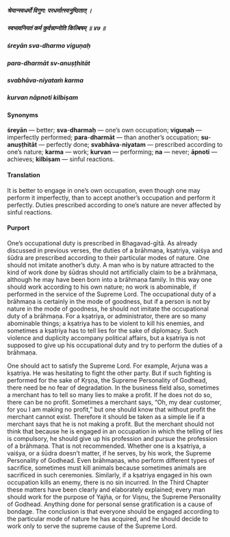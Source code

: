 ##### श्रेयान्स्वधर्मो विगुण: परधर्मात्स्वनुष्ठितात् ।
##### स्वभावनियतं कर्म कुर्वन्नाप्नोति किल्बिषम् ॥ ४७ ॥

##### śreyān sva-dharmo viguṇaḥ
##### para-dharmāt sv-anuṣṭhitāt
##### svabhāva-niyataṁ karma
##### kurvan nāpnoti kilbiṣam

#### Synonyms

**śreyān** — better; **sva**-**dharmaḥ** — one’s own occupation; **viguṇaḥ** — imperfectly performed; **para**-**dharmāt** — than another’s occupation; **su**-**anuṣṭhitāt** — perfectly done; **svabhāva**-**niyatam** — prescribed according to one’s nature; **karma** — work; **kurvan** — performing; **na** — never; **āpnoti** — achieves; **kilbiṣam** — sinful reactions.

#### Translation

It is better to engage in one’s own occupation, even though one may perform it imperfectly, than to accept another’s occupation and perform it perfectly. Duties prescribed according to one’s nature are never affected by sinful reactions.

#### Purport

One’s occupational duty is prescribed in Bhagavad-gītā. As already discussed in previous verses, the duties of a brāhmaṇa, kṣatriya, vaiśya and śūdra are prescribed according to their particular modes of nature. One should not imitate another’s duty. A man who is by nature attracted to the kind of work done by śūdras should not artificially claim to be a brāhmaṇa, although he may have been born into a brāhmaṇa family. In this way one should work according to his own nature; no work is abominable, if performed in the service of the Supreme Lord. The occupational duty of a brāhmaṇa is certainly in the mode of goodness, but if a person is not by nature in the mode of goodness, he should not imitate the occupational duty of a brāhmaṇa. For a kṣatriya, or administrator, there are so many abominable things; a kṣatriya has to be violent to kill his enemies, and sometimes a kṣatriya has to tell lies for the sake of diplomacy. Such violence and duplicity accompany political affairs, but a kṣatriya is not supposed to give up his occupational duty and try to perform the duties of a brāhmaṇa.

One should act to satisfy the Supreme Lord. For example, Arjuna was a kṣatriya. He was hesitating to fight the other party. But if such fighting is performed for the sake of Kṛṣṇa, the Supreme Personality of Godhead, there need be no fear of degradation. In the business field also, sometimes a merchant has to tell so many lies to make a profit. If he does not do so, there can be no profit. Sometimes a merchant says, “Oh, my dear customer, for you I am making no profit,” but one should know that without profit the merchant cannot exist. Therefore it should be taken as a simple lie if a merchant says that he is not making a profit. But the merchant should not think that because he is engaged in an occupation in which the telling of lies is compulsory, he should give up his profession and pursue the profession of a brāhmaṇa. That is not recommended. Whether one is a kṣatriya, a vaiśya, or a śūdra doesn’t matter, if he serves, by his work, the Supreme Personality of Godhead. Even brāhmaṇas, who perform different types of sacrifice, sometimes must kill animals because sometimes animals are sacrificed in such ceremonies. Similarly, if a kṣatriya engaged in his own occupation kills an enemy, there is no sin incurred. In the Third Chapter these matters have been clearly and elaborately explained; every man should work for the purpose of Yajña, or for Viṣṇu, the Supreme Personality of Godhead. Anything done for personal sense gratification is a cause of bondage. The conclusion is that everyone should be engaged according to the particular mode of nature he has acquired, and he should decide to work only to serve the supreme cause of the Supreme Lord.
